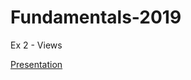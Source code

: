 # Fundamentals-2019
Ex 2 - Views

[Presentation][1]

[1]: https://docs.google.com/presentation/d/1uMaI3Xs3XXKsZMSPvK82bwrirbW-zVgrjojvMAyTRV4/edit?usp=sharing
